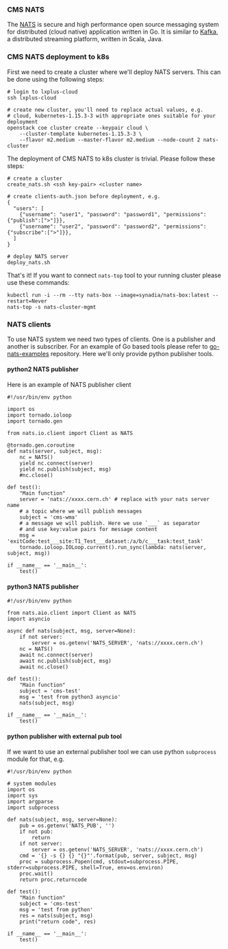 ### CMS NATS
The [NATS](https://nats.io/) is secure and high performance open source
messaging system for distributed (cloud native) application written in Go.
It is similar to [Kafka](https://kafka.apache.org/), a
distributed streaming platform, written in Scala, Java.

### CMS NATS deployment to k8s
First we need to create a cluster where we'll deploy NATS servers.
This can be done using the following steps:
```
# login to lxplus-cloud
ssh lxplus-cloud

# create new cluster, you'll need to replace actual values, e.g.
# cloud, kubernetes-1.15.3-3 with appropriate ones suitable for your deployment
openstack coe cluster create --keypair cloud \
    --cluster-template kubernetes-1.15.3-3 \
    --flavor m2.medium --master-flavor m2.medium --node-count 2 nats-cluster
```

The deployment of CMS NATS to k8s cluster is trivial. Please follow
these steps:
```
# create a cluster
create_nats.sh <ssh key-pair> <cluster name>

# create clients-auth.json before deployment, e.g.
{
  "users": [
    {"username": "user1", "password": "password1", "permissions":{"publish":[">"]}},
    {"username": "user2", "password": "password2", "permissions":{"subscribe":[">"]}},
  ]
}

# deploy NATS server
deploy_nats.sh
```

That's it! If you want to connect `nats-top` tool to your running
cluster please use these commands:

```
kubectl run -i --rm --tty nats-box --image=synadia/nats-box:latest --restart=Never
nats-top -s nats-cluster-mgmt
```

### NATS clients
To use NATS system we need two types of clients. One is a publisher
and another is subscriber. For an example of Go based
tools please refer to
[go-nats-examples](https://github.com/nats-io/go-nats-examples)
repository. Here we'll only provide python publisher tools.

#### python2 NATS publisher
Here is an example of NATS publisher client
```
#!/usr/bin/env python

import os
import tornado.ioloop
import tornado.gen

from nats.io.client import Client as NATS

@tornado.gen.coroutine
def nats(server, subject, msg):
    nc = NATS()
    yield nc.connect(server)
    yield nc.publish(subject, msg)
    #nc.close()

def test():
    "Main function"
    server = 'nats://xxxx.cern.ch' # replace with your nats server name
    # a topic where we will publish messages
    subject = 'cms-wma'
    # a message we will publish. Here we use `___` as separator
    # and use key:value pairs for message content
    msg = 'exitCode:test___site:T1_Test___dataset:/a/b/c___task:test_task'
    tornado.ioloop.IOLoop.current().run_sync(lambda: nats(server, subject, msg))

if __name__ == '__main__':
    test()
```

#### python3 NATS publisher
```
#!/usr/bin/env python

from nats.aio.client import Client as NATS
import asyncio

async def nats(subject, msg, server=None):
    if not server:
        server = os.getenv('NATS_SERVER', 'nats://xxxx.cern.ch')
    nc = NATS()
    await nc.connect(server)
    await nc.publish(subject, msg)
    await nc.close()

def test():
    "Main function"
    subject = 'cms-test'
    msg = 'test from python3 asyncio'
    nats(subject, msg)

if __name__ == '__main__':
    test()
```

#### python publisher with external pub tool
If we want to use an external publisher tool we can use
python `subprocess` module for that, e.g.
```
#!/usr/bin/env python

# system modules
import os
import sys
import argparse
import subprocess

def nats(subject, msg, server=None):
    pub = os.getenv('NATS_PUB', '')
    if not pub:
        return
    if not server:
        server = os.getenv('NATS_SERVER', 'nats://xxxx.cern.ch')
    cmd = '{} -s {} {} "{}"'.format(pub, server, subject, msg)
    proc = subprocess.Popen(cmd, stdout=subprocess.PIPE, stderr=subprocess.PIPE, shell=True, env=os.environ)
    proc.wait()
    return proc.returncode

def test():
    "Main function"
    subject = 'cms-test'
    msg = 'test from python'
    res = nats(subject, msg)
    print("return code", res)

if __name__ == '__main__':
    test()

```
